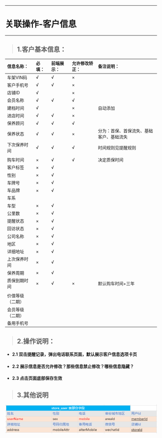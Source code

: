 
---

# 关联操作-客户信息

---

> ## 1.客户基本信息：

| **信息名称：** | **必填：** | **前端展示：** | **允许修改矫正：** | **备注说明：** |
| :--- | :--- | :--- | :--- | :--- |
| 车架VIN码 | √ | √ | × |  |
| 客户手机号 | √ | √ | × |  |
| 店铺ID | √ |  | × |  |
| 会员名称 | √ | √ | √ |  |
| 建档时间 | √ |  | × | 自动添加 |
| 进店时间 | √ | √ | × |  |
| 保养顾问 | √ | √ | √ |  |
| 保养状态 | √ | √ | × | 分为：首保、首保流失、基础客户、基础流失 |
| 下次保养时间 | √ | √ | √ | 时间规则见提醒规则 |
|  |  |  |  |  |
| 购车时间 | × | √ | √ | 决定质保时间 |
| 客户标签 | × | √ |  |  |
| 性别 | × | √ |  |  |
| 车牌号 | × | √ |  |  |
| 车品牌 | × | √ |  |  |
| 车系 |  |  |  |  |
| 车型 | × | √ |  |  |
| 公里数 | × | √ |  |  |
| 提醒状态 | × | √ |  |  |
| 回访状态 | × | √ |  |  |
| 公司名称 | × | √ |  |  |
| 地区 | × | √ |  |  |
| 详细地址 | × | √ |  |  |
| 上次保养时间 | × | √ |  |  |
| 保养周期 | × | √ |  |  |
| 质保到期时间 | × | √ | × | 默认购车时间+三年 |
|  |  |  |  |  |
| 价值等级（二期） |  |  |  |  |
| 会员等级（二期） |  |  |  |  |
| 备用手机号 |  |  |  |  |

> ## 2.操作说明：

* #### 2.1 双击提醒记录，弹出电话联系页面，默认展示客户信息选项卡页
* #### 2.2 展示信息是否允许修改？那些信息禁止修改？哪些信息隐藏？
* #### 2.3 点击页面底部保存生效

> ## 3.其他说明

![](/assets/import.png)

